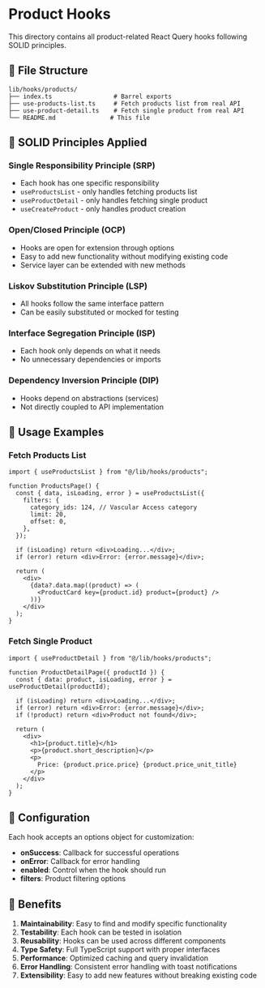 # Product Hooks

This directory contains all product-related React Query hooks following SOLID principles.

## 📁 File Structure

```
lib/hooks/products/
├── index.ts                 # Barrel exports
├── use-products-list.ts     # Fetch products list from real API
├── use-product-detail.ts    # Fetch single product from real API
└── README.md               # This file
```

## 🎯 SOLID Principles Applied

### Single Responsibility Principle (SRP)

- Each hook has one specific responsibility
- `useProductsList` - only handles fetching products list
- `useProductDetail` - only handles fetching single product
- `useCreateProduct` - only handles product creation

### Open/Closed Principle (OCP)

- Hooks are open for extension through options
- Easy to add new functionality without modifying existing code
- Service layer can be extended with new methods

### Liskov Substitution Principle (LSP)

- All hooks follow the same interface pattern
- Can be easily substituted or mocked for testing

### Interface Segregation Principle (ISP)

- Each hook only depends on what it needs
- No unnecessary dependencies or imports

### Dependency Inversion Principle (DIP)

- Hooks depend on abstractions (services)
- Not directly coupled to API implementation

## 📖 Usage Examples

### Fetch Products List

```tsx
import { useProductsList } from "@/lib/hooks/products";

function ProductsPage() {
  const { data, isLoading, error } = useProductsList({
    filters: {
      category_ids: 124, // Vascular Access category
      limit: 20,
      offset: 0,
    },
  });

  if (isLoading) return <div>Loading...</div>;
  if (error) return <div>Error: {error.message}</div>;

  return (
    <div>
      {data?.data.map((product) => (
        <ProductCard key={product.id} product={product} />
      ))}
    </div>
  );
}
```

### Fetch Single Product

```tsx
import { useProductDetail } from "@/lib/hooks/products";

function ProductDetailPage({ productId }) {
  const { data: product, isLoading, error } = useProductDetail(productId);

  if (isLoading) return <div>Loading...</div>;
  if (error) return <div>Error: {error.message}</div>;
  if (!product) return <div>Product not found</div>;

  return (
    <div>
      <h1>{product.title}</h1>
      <p>{product.short_description}</p>
      <p>
        Price: {product.price.price} {product.price_unit_title}
      </p>
    </div>
  );
}
```

## 🔧 Configuration

Each hook accepts an options object for customization:

- **onSuccess**: Callback for successful operations
- **onError**: Callback for error handling
- **enabled**: Control when the hook should run
- **filters**: Product filtering options

## 🎨 Benefits

1. **Maintainability**: Easy to find and modify specific functionality
2. **Testability**: Each hook can be tested in isolation
3. **Reusability**: Hooks can be used across different components
4. **Type Safety**: Full TypeScript support with proper interfaces
5. **Performance**: Optimized caching and query invalidation
6. **Error Handling**: Consistent error handling with toast notifications
7. **Extensibility**: Easy to add new features without breaking existing code
